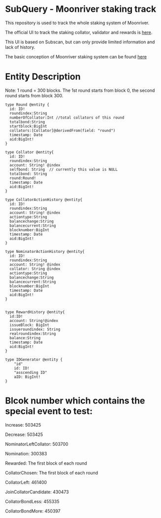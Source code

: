 # SubQuery - Moonriver staking track
This repository is used to track the whole staking system of Moonriver.

The official UI to track the staking collator, validator and rewards is [here](https://duckduckgo.com). 

This UI is based on Subscan, but can only provide limited information and lack of history. 

The basic conception of Moonriver staking system can be found [here](https://docs.moonbeam.network/learn/features/staking/)




# Entity Description

Note: 1 round = 300 blocks. The 1st round starts from block 0, the second round starts from block 300. 
```
type Round @entity {
  id: ID!  
  roundindex:String
  numberOfCollator:Int //total collators of this round
  totalbond:String 
  startblock:BigInt
  collators:[Collator]@derivedFrom(field: "round")
  timestamp: Date
  aid:BigInt!  
}
```
```
type Collator @entity{
  id: ID!
  roundindex:String
  account: String! @index
  selfbond: String  // currently this value is NULL 
  totalbond: String
  round:Round!
  timestamp: Date
  aid:BigInt!
}
```
```
type CollatorActionHistory @entity{
  id: ID!
  roundindex:String
  account: String! @index
  actiontype:String
  balancechange:String
  balancecurrent:String
  blocknumber:BigInt
  timestamp: Date
  aid:BigInt!
}
```
```
type NominatorActionHistory @entity{
  id: ID!
  roundindex:String
  account: String! @index
  collator: String @index
  actiontype:String
  balancechange:String
  balancecurrent:String
  blocknumber:BigInt
  timestamp: Date
  aid:BigInt!
}
```
```

type RewardHistory @entity{
  id:ID!
  account: String!@index
  issueBlock: BigInt
  issueroundindex: String
  realroundindex:String
  balance:String
  timestamp: Date
  aid:BigInt!
}
```

```
type IDGenerator @entity {
    "id"
    id: ID!
    "asscending ID"
    aID: BigInt!
}
```
# Blcok number which contains the special event to test: 

Increase: 503425

Decrease: 503425   

NominatorLeftCollator: 503700

Nomination: 300383

Rewarded: The first block of each round

CollatorChosen: The first block of each round

CollatorLeft: 461400

JoinCollatorCandidate:  430473

CollatorBondLess: 455335

CollatorBondMore: 450397




